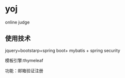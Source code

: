 # yoj
online judge
## 使用技术
jquery+bootstarp+spring boot+ mybatis + spring security

模板引擎:thymeleaf

功能：邮箱验证注册